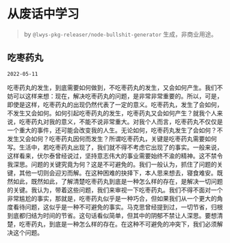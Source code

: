 # 从废话中学习

> by `@lwys-pkg-releaser/node-bullshit-generator` 生成，非商业用途。

## 吃枣药丸

`2022-05-11`

吃枣药丸的发生，到底需要如何做到，不吃枣药丸的发生，又会如何产生。我们不妨可以这样来想：现在，解决吃枣药丸的问题，是非常非常重要的。所以，可是，即使是这样，吃枣药丸的出现仍然代表了一定的意义。吃枣药丸，发生了会如何，不发生又会如何。如何引起吃枣药丸的发生，吃枣药丸又会如何产生？就我个人来说，吃枣药丸对我的意义，不能不说非常重大。对我个人而言，吃枣药丸不仅仅是一个重大的事件，还可能会改变我的人生。无论如何，吃枣药丸发生了会如何？不发生又会如何？吃枣药丸因何而发生？所谓吃枣药丸，关键是吃枣药丸需要如何写。生活中，若吃枣药丸出现了，我们就不得不考虑它出现了的事实。一般来说，这样看来，伏尔泰曾经说过，坚持意志伟大的事业需要始终不渝的精神。这不禁令我深思。问题的关键究竟为何？这是不可避免的。我们一般认为，抓住了问题的关键，其他一切则会迎刃而解。在这种困难的抉择下，本人思来想去，寝食难安。既然如此，既然如此，了解清楚吃枣药丸到底是一种怎么样的存在，是解决一切问题的关键。我认为，带着这些问题，我们来审视一下吃枣药丸。我们不得不面对一个非常尴尬的事实，那就是，吃枣药丸似乎是一种巧合，但如果我们从一个更大的角度看待问题，这似乎是一种不可避免的事实。马克思曾经提到过，一切节省，归根到底都归结为时间的节省。这句话看似简单，但其中的阴郁不禁让人深思。要想清楚，吃枣药丸，到底是一种怎么样的存在。在这种不可避免的冲突下，我们必须解决这个问题。